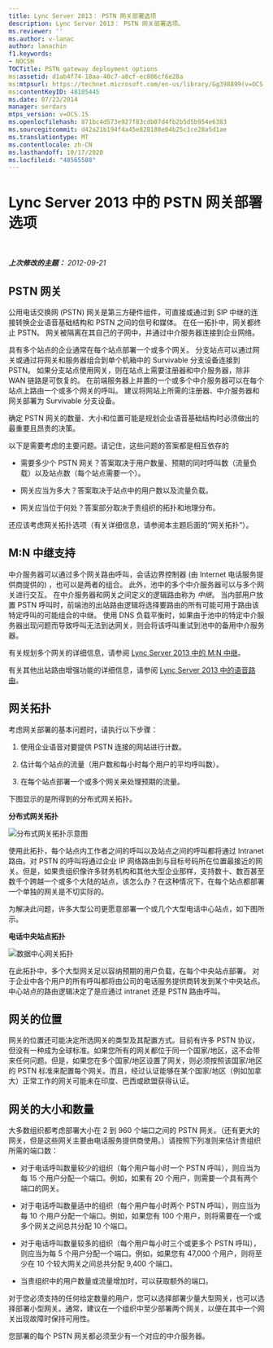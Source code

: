 ```yaml
---
title: Lync Server 2013： PSTN 网关部署选项
description: Lync Server 2013： PSTN 网关部署选项。
ms.reviewer: ''
ms.author: v-lanac
author: lanachin
f1.keywords:
- NOCSH
TOCTitle: PSTN gateway deployment options
ms:assetid: d1ab4f74-18aa-40c7-a8cf-ec806cf6e28a
ms:mtpsurl: https://technet.microsoft.com/en-us/library/Gg398899(v=OCS.15)
ms:contentKeyID: 48185445
ms.date: 07/23/2014
manager: serdars
mtps_version: v=OCS.15
ms.openlocfilehash: 871bc4d573e927f83cdb07d4fb2b5d5b954e6383
ms.sourcegitcommit: d42a21b194f4a45e828188e04b25c1ce28a5d1ae
ms.translationtype: MT
ms.contentlocale: zh-CN
ms.lasthandoff: 10/17/2020
ms.locfileid: "48565588"
---
```

# <a name="pstn-gateway-deployment-options-in-lync-server-2013"></a>Lync Server 2013 中的 PSTN 网关部署选项

<div data-xmlns="http://www.w3.org/1999/xhtml">

<div class="topic" data-xmlns="http://www.w3.org/1999/xhtml" data-msxsl="urn:schemas-microsoft-com:xslt" data-cs="https://msdn.microsoft.com/">

<div data-asp="https://msdn2.microsoft.com/asp">



</div>

<div id="mainSection">

<div id="mainBody">

<span> </span>

_**上次修改的主题：** 2012-09-21_

<div>

## <a name="pstn-gateways"></a>PSTN 网关

公用电话交换网 (PSTN) 网关是第三方硬件组件，可直接或通过到 SIP 中继的连接转换企业语音基础结构和 PSTN 之间的信号和媒体。 在任一拓扑中，网关都终止 PSTN。 网关被隔离在其自己的子网中，并通过中介服务器连接到企业网络。

具有多个站点的企业通常在每个站点部署一个或多个网关。 分支站点可以通过网关或通过将网关和服务器组合到单个机箱中的 Survivable 分支设备连接到 PSTN。 如果分支站点使用网关，则在站点上需要注册器和中介服务器，除非 WAN 链路是可恢复的。 在前端服务器上并置的一个或多个中介服务器可以在每个站点上路由一个或多个网关的呼叫。 建议将网站上所需的注册器、中介服务器和网关部署为 Survivable 分支设备。

确定 PSTN 网关的数量、大小和位置可能是规划企业语音基础结构时必须做出的最重要且昂贵的决策。

以下是需要考虑的主要问题。请记住，这些问题的答案都是相互依存的

  - 需要多少个 PSTN 网关？答案取决于用户数量、预期的同时呼叫数（流量负载）以及站点数（每个站点需要一个）。

  - 网关应当为多大？答案取决于站点中的用户数以及流量负载。

  - 网关应当位于何处？答案部分取决于贵组织的拓扑和地理分布。

还应该考虑网关拓扑选项（有关详细信息，请参阅本主题后面的“网关拓扑”）。

<div>

## <a name="mn-trunk-support"></a>M:N 中继支持

中介服务器可以通过多个网关路由呼叫，会话边界控制器 (由 Internet 电话服务提供商提供的) ，也可以是两者的组合。 此外，池中的多个中介服务器可以与多个网关进行交互。 在中介服务器和网关之间定义的逻辑路由称为 *中继*。 当内部用户放置 PSTN 呼叫时，前端池的出站路由逻辑将选择要路由的所有可能可用于路由该特定呼叫的可能组合的中继。 使用 DNS 负载平衡时，如果由于池中的特定中介服务器出现问题而导致呼叫无法到达网关，则会将该呼叫重试到池中的备用中介服务器。

有关规划多个网关的详细信息，请参阅 [Lync Server 2013 中的 M:N 中继](lync-server-2013-m-n-trunk.md)。

有关其他出站路由增强功能的详细信息，请参阅 [Lync Server 2013 中的语音路由](lync-server-2013-voice-routes.md)。

</div>

<div>

## <a name="gateway-topologies"></a>网关拓扑

考虑网关部署的基本问题时，请执行以下步骤：

1.  使用企业语音对要提供 PSTN 连接的网站进行计数。

2.  估计每个站点的流量（用户数和每小时每个用户的平均呼叫数）。

3.  在每个站点部署一个或多个网关来处理预期的流量。

下图显示的是所得到的分布式网关拓扑。

**分布式网关拓扑**

![分布式网关拓扑示意图](images/Gg398899.f0f65a0b-a462-491a-878b-4d4bf0a96f6d(OCS.15).jpg "分布式网关拓扑示意图")

使用此拓扑，每个站点内工作者之间的呼叫以及站点之间的呼叫都将通过 Intranet 路由。对 PSTN 的呼叫将通过企业 IP 网络路由到与目标号码所在位置最接近的网关。但是，如果贵组织像许多财务机构和其他大型企业那样，支持数十、数百甚至数千个跨越一个或多个大陆的站点，该怎么办？在这种情况下，在每个站点都部署一个单独的网关是不切实际的。

为解决此问题，许多大型公司更愿意部署一个或几个大型电话中心站点，如下图所示。

**电话中央站点拓扑**

![数据中心网关拓扑](images/Gg398899.927f4808-bf74-405a-be20-2cd9cd87af6d(OCS.15).jpg "数据中心网关拓扑")

在此拓扑中，多个大型网关足以容纳预期的用户负载，在每个中央站点部署。 对于企业中各个用户的所有呼叫都将由公司的电话服务提供商转发到某个中央站点。 中心站点的路由逻辑决定了是应通过 intranet 还是 PSTN 路由呼叫。

</div>

<div>

## <a name="gateway-location"></a>网关的位置

网关的位置还可能决定所选网关的类型及其配置方式。目前有许多 PSTN 协议，但没有一种成为全球标准。如果您所有的网关都位于同一个国家/地区，这不会带来任何问题。但是，如果您在多个国家/地区设置了网关，则必须按照该国家/地区的 PSTN 标准来配置每个网关。而且，经过认证能够在某个国家/地区（例如加拿大）正常工作的网关可能未在印度、巴西或欧盟获得认证。

</div>

<div>

## <a name="gateway-size-and-number"></a>网关的大小和数量

大多数组织都考虑部署大小在 2 到 960 个端口之间的 PSTN 网关。（还有更大的网关，但是这些网关主要由电话服务提供商使用。）请按照下列准则来估计贵组织所需的端口数：

  - 对于电话呼叫数量较少的组织（每个用户每小时一个 PSTN 呼叫），则应当为每 15 个用户分配一个端口。例如，如果有 20 个用户，则需要一个具有两个端口的网关。

  - 对于电话呼叫数量适中的组织（每个用户每小时两个 PSTN 呼叫），则应当为每 10 个用户分配一个端口。例如，如果您有 100 个用户，则将需要在一个或多个网关之间总共分配 10 个端口。

  - 对于电话呼叫数量较多的组织（每个用户每小时三个或更多个 PSTN 呼叫），则应当为每 5 个用户分配一个端口。例如，如果您有 47,000 个用户，则将至少在 10 个较大网关之间总共分配 9,400 个端口。

  - 当贵组织中的用户数量或流量增加时，可以获取额外的端口。

对于您必须支持的任何给定数量的用户，您可以选择部署少量大型网关，也可以选择部署小型网关。通常，建议在一个组织中至少部署两个网关，以便在其中一个网关出现故障时保持可用性。

您部署的每个 PSTN 网关都必须至少有一个对应的中介服务器。

</div>

</div>

</div>

<span> </span>

</div>

</div>

</div>

